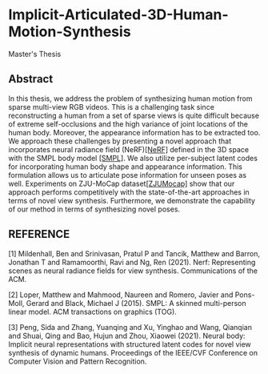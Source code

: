 # Implicit-Articulated-3D-Human-Motion-Synthesis
Master's Thesis
## Abstract 
In this thesis, we address the problem of synthesizing human motion from sparse multi-view RGB videos. This is a challenging task since reconstructing a human from a set of sparse views is quite difficult because of extreme self-occlusions and the high variance of joint locations of the human body. Moreover, the appearance information has to be extracted too. We approach these challenges by presenting a novel approach that incorporates neural radiance field (NeRF)[[NeRF]](#1) defined in the 3D space with the SMPL body model [[SMPL]](#2). We also utilize per-subject latent codes for incorporating human body shape and appearance information. This formulation allows us to articulate pose information for unseen poses as well. Experiments on ZJU-MoCap dataset[[ZJUMocap]](#3) show that our approach performs competitively with the state-of-the-art approaches in terms of novel view synthesis. Furthermore, we demonstrate the capability of our method in terms of synthesizing novel poses.





## REFERENCE
<a id="Nerf">[1]</a>
Mildenhall, Ben and Srinivasan, Pratul P and Tancik, Matthew and Barron, Jonathan T and Ramamoorthi, Ravi and Ng, Ren (2021).
Nerf: Representing scenes as neural radiance fields for view synthesis.
Communications of the ACM.<br>

<a id="SMPL">[2]</a>
Loper, Matthew and Mahmood, Naureen and Romero, Javier and Pons-Moll, Gerard and Black, Michael J (2015).
SMPL: A skinned multi-person linear model.
ACM transactions on graphics (TOG).<br>

<a id ="ZJUMocap"> [3]</a>
Peng, Sida and Zhang, Yuanqing and Xu, Yinghao and Wang, Qianqian and Shuai, Qing and Bao, Hujun and Zhou, Xiaowei (2021). 
Neural body: Implicit neural representations with structured latent codes for novel view synthesis of dynamic humans.
Proceedings of the IEEE/CVF Conference on Computer Vision and Pattern Recognition. <br>
